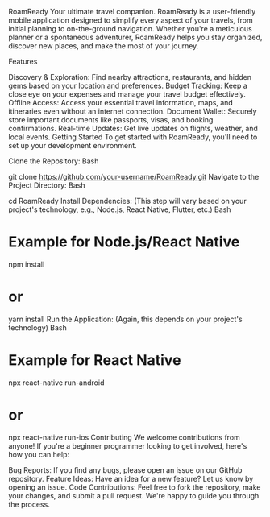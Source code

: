 RoamReady
Your ultimate travel companion.
RoamReady is a user-friendly mobile application designed to simplify every aspect of your travels, from initial planning to on-the-ground navigation. Whether you're a meticulous planner or a spontaneous adventurer, RoamReady helps you stay organized, discover new places, and make the most of your journey.

Features

Discovery & Exploration: Find nearby attractions, restaurants, and hidden gems based on your location and preferences.
Budget Tracking: Keep a close eye on your expenses and manage your travel budget effectively.
Offline Access: Access your essential travel information, maps, and itineraries even without an internet connection.
Document Wallet: Securely store important documents like passports, visas, and booking confirmations.
Real-time Updates: Get live updates on flights, weather, and local events.
Getting Started
To get started with RoamReady, you'll need to set up your development environment.

Clone the Repository:
Bash

git clone https://github.com/your-username/RoamReady.git
Navigate to the Project Directory:
Bash

cd RoamReady
Install Dependencies: (This step will vary based on your project's technology, e.g., Node.js, React Native, Flutter, etc.)
Bash

# Example for Node.js/React Native
npm install
# or
yarn install
Run the Application: (Again, this depends on your project's technology)
Bash

# Example for React Native
npx react-native run-android
# or
npx react-native run-ios
Contributing
We welcome contributions from anyone! If you're a beginner programmer looking to get involved, here's how you can help:

Bug Reports: If you find any bugs, please open an issue on our GitHub repository.
Feature Ideas: Have an idea for a new feature? Let us know by opening an issue.
Code Contributions: Feel free to fork the repository, make your changes, and submit a pull request. We're happy to guide you through the process.